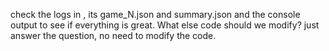 
check the logs in   , its game_N.json and summary.json and the console output to see if everything is great. What else code should we modify? just answer the question, no need to modify the code.





